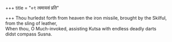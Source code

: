 +++
title = "०९ त्वमायसं प्रति"

+++
Thou hurledst forth from heaven the iron missile, brought by the Skilful, from the sling of leather,  
     When thou, O Much-invoked, assisting Kutsa with endless deadly darts didst compass Susna.